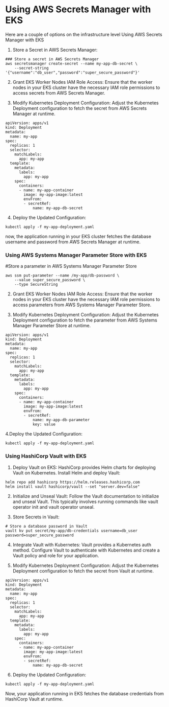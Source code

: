 # Using AWS Secrets Manager with EKS
Here are a couple of options on the infrastructure level
 Using AWS Secrets Manager with EKS
1. Store a Secret in AWS Secrets Manager:
```
### Store a secret in AWS Secrets Manager
aws secretsmanager create-secret --name my-app-db-secret \
    --secret-string '{"username":"db_user","password":"super_secure_password"}'
```
2. Grant EKS Worker Nodes IAM Role Access:
Ensure that the worker nodes in your EKS cluster have the necessary IAM role permissions to access secrets from AWS Secrets Manager.

3. Modify Kubernetes Deployment Configuration:
Adjust the Kubernetes Deployment configuration to fetch the secret from AWS Secrets Manager at runtime.

```
apiVersion: apps/v1
kind: Deployment
metadata:
  name: my-app
spec:
  replicas: 1
  selector:
    matchLabels:
      app: my-app
  template:
    metadata:
      labels:
        app: my-app
    spec:
      containers:
      - name: my-app-container
        image: my-app-image:latest
        envFrom:
        - secretRef:
            name: my-app-db-secret
```
4. Deploy the Updated Configuration:
```
kubectl apply -f my-app-deployment.yaml
```
now, the application running in your EKS cluster fetches the database username and password from AWS Secrets Manager at runtime.


### Using AWS Systems Manager Parameter Store with EKS
 #Store a parameter in AWS Systems Manager Parameter Store
```
aws ssm put-parameter --name /my-app/db-password \
    --value super_secure_password \
    --type SecureString
```
2. Grant EKS Worker Nodes IAM Role Access:
Ensure that the worker nodes in your EKS cluster have the necessary IAM role permissions to access parameters from AWS Systems Manager Parameter Store.

3. Modify Kubernetes Deployment Configuration:
Adjust the Kubernetes Deployment configuration to fetch the parameter from AWS Systems Manager Parameter Store at runtime.
```
apiVersion: apps/v1
kind: Deployment
metadata:
  name: my-app
spec:
  replicas: 1
  selector:
    matchLabels:
      app: my-app
  template:
    metadata:
      labels:
        app: my-app
    spec:
      containers:
      - name: my-app-container
        image: my-app-image:latest
        envFrom:
        - secretRef:
            name: my-app-db-parameter
            key: value
```
4.Deploy the Updated Configuration:
```
kubectl apply -f my-app-deployment.yaml
```

### Using HashiCorp Vault with EKS
1. Deploy Vault on EKS:
HashiCorp provides Helm charts for deploying Vault on Kubernetes. Install Helm and deploy Vault:
```
helm repo add hashicorp https://helm.releases.hashicorp.com
helm install vault hashicorp/vault --set "server.dev=false"
```
2. Initialize and Unseal Vault:
Follow the Vault documentation to initialize and unseal Vault. This typically involves running commands like vault operator init and vault operator unseal.

3. Store Secrets in Vault:
```
# Store a database password in Vault
vault kv put secret/my-app/db-credentials username=db_user password=super_secure_password
```
4. Integrate Vault with Kubernetes:
Vault provides a Kubernetes auth method. Configure Vault to authenticate with Kubernetes and create a Vault policy and role for your application.

5. Modify Kubernetes Deployment Configuration:
Adjust the Kubernetes Deployment configuration to fetch the secret from Vault at runtime.
```
apiVersion: apps/v1
kind: Deployment
metadata:
  name: my-app
spec:
  replicas: 1
  selector:
    matchLabels:
      app: my-app
  template:
    metadata:
      labels:
        app: my-app
    spec:
      containers:
      - name: my-app-container
        image: my-app-image:latest
        envFrom:
        - secretRef:
            name: my-app-db-secret
```
6. Deploy the Updated Configuration:
```
kubectl apply -f my-app-deployment.yaml
```
Now, your application running in EKS fetches the database credentials from HashiCorp Vault at runtime.

